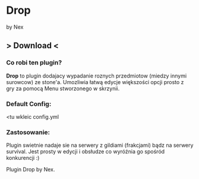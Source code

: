 # Drop
by Nex

## > Download <

### Co robi ten plugin?
**Drop** to plugin dodajacy wypadanie roznych przedmiotow (miedzy innymi surowcow) ze stone'a. Umozliwia łatwą edycje większości opcji prosto z gry za pomocą Menu stworzonego w skrzynii.

### Default Config:
<tu wkleic config.yml

### Zastosowanie:
Plugin swietnie nadaje sie na serwery z gildiami (frakcjami) bądz na serwery survival. Jest prosty w edycji i obsłudze co wyróźnia go spośród konkurencji :)

Plugin Drop by Nex.
